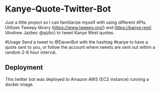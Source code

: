 # Kanye-Quote-Twitter-Bot

Just a little project so I can familiarize myself with using different APIs. 
Utilizes Tweepy library (https://www.tweepy.org/) and https://kanye.rest/ \
(Andrew Jazbec @ajzbc) to tweet Kanye West quotes.

#Usage
Send a tweet to @DavenBot with the hashtag #kanye to have a quote sent to you, or follow the account where tweets are sent out within a random 2-6 hour interval. 

## Deployment
This twitter bot was deployed to Amazon AWS (EC2 instance) running a docker image.

